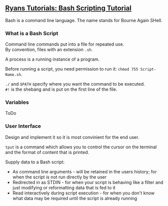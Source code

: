 ## [Ryans Tutorials: Bash Scripting Tutorial](https://ryanstutorials.net/bash-scripting-tutorial/)

Bash is a command line language. The name stands for Bourne Again SHell.

### What is a Bash Script

Command line commands put into a file for repeated use.  
By convention, files with an extension `.sh`.  

A process is a running instance of a program.

Before running a script, you need permission to run it: `chmod 755 Script-Name.sh`.  

`./` and `$PATH` specify where you want the command to be executed.  
`#!` is the shebang and is put on the first line of the file.  

### Variables

ToDo

### User Interface

Design and implement it so it is most convinient for the end user.  

`tput` is a command which allows you to control the cursor on the terminal and the format of content that is printed.

Supply data to a Bash script:
* As command line arguments - will be retained in the users history; for when the script is not run directly by the user
* Redirected in as STDIN - for when your script is behaving like a filter and just modifying or reformatting data that is fed to it
* Read interactively during script execution - for when you don't know what data may be required until the script is already running
